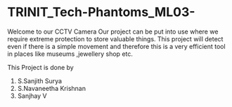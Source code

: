 # TRINIT_Tech-Phantoms_ML03-

Welcome to our CCTV Camera
Our project can be put into use where we require extreme protection
to store valuable things.
This project will detect even if there is a simple movement
and therefore this is a very efficient tool in places like museums ,jewellery shop etc.

This Project is done by 
1) S.Sanjith Surya
2) S.Navaneetha Krishnan
3) Sanjhay V
